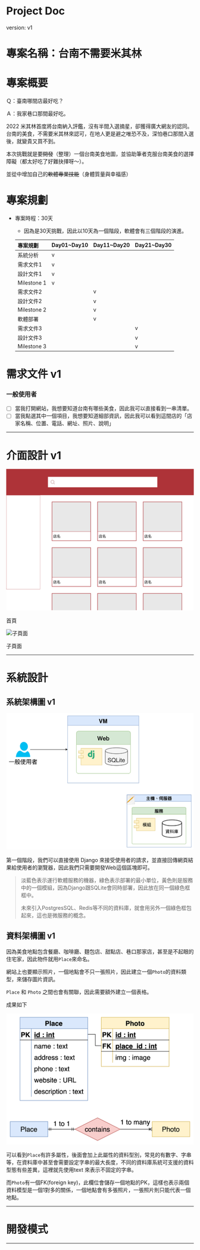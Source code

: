 # Project Doc

version: v1

# 專案名稱：台南不需要米其林

# 專案概要

Ｑ：臺南哪間店最好吃？

Ａ：我家巷口那間最好吃。

2022 米其林首度將台南納入評鑑，沒有半間入選摘星，卻獲得廣大網友的認同。台南的美食，不需要米其林來認可，在地人更是避之唯恐不及，深怕巷口那間入選後，就變貴又買不到。

本次挑戰就是要~~開發~~（整理）一個台南美食地圖，並協助筆者克服台南美食的選擇障礙（都太好吃了好難抉擇呀～）。

並從中增加自己的~~軟體專業技能~~（身體質量與幸福感）

# 專案規劃

- 專案時程：30天
    - 因為是30天挑戰，因此以10天為一個階段，軟體會有三個階段的演進。
    
    | 專案規劃 | Day01~Day10 | Day11~Day20 | Day21~Day30 |
    | --- | --- | --- | --- |
    | 系統分析 | v |  |  |
    | 需求文件1 | v |  |  |
    | 設計文件1 | v |  |  |
    | Milestone 1  | v |  |  |
    | 需求文件2 |  | v |  |
    | 設計文件2 |  | v |  |
    | Milestone 2 |  | v |  |
    | 軟體部署 |  | v |  |
    | 需求文件3 |  |  | v |
    | 設計文件3 |  |  | v |
    | Milestone 3 |  |  | v |
    

# 需求文件 v1

### 一般使用者

- [ ]  當我打開網站，我想要知道台南有哪些美食，因此我可以直接看到一串清單。
- [ ]  當我點選其中一個項目，我想要知道細部資訊，因此我可以看到這間店的「店家名稱、位置、電話、網址、照片、說明」

---

# 介面設計 v1

![首頁](Project%20Doc%205b7418dedf7d4ac0bd8005462bbd0b19/Untitled.png)

首頁

![子頁面](Project%20Doc%205b7418dedf7d4ac0bd8005462bbd0b19/Untitled%201.png)

子頁面

---

# 系統設計

## 系統架構圖 v1

![Untitled](Project%20Doc%205b7418dedf7d4ac0bd8005462bbd0b19/Untitled%202.png)

第一個階段，我們可以直接使用 Django 來接受使用者的請求，並直接回傳網頁結果給使用者的瀏覽器，因此我們只需要開發Web這個區塊即可。

> 淡藍色表示運行軟體服務的機器，綠色表示部署的最小單位，黃色則是服務中的一個模組，因為Django跟SQLite會同時部署，因此放在同一個綠色框框中。
> 
> 
> 未來引入PostgresSQL、Redis等不同的資料庫，就會用另外一個綠色框包起來，這也是微服務的概念。
> 

## 資料架構圖 v1

因為美食地點包含餐廳、咖啡廳、麵包店、甜點店、巷口那家店，甚至是不起眼的住宅家，因此物件就用`Place`來命名。

網站上也要顯示照片，一個地點會不只一張照片，因此建立一個`Photo`的資料類型，來儲存圖片資訊。

`Place` 和 `Photo` 之間也會有關聯，因此需要額外建立一個表格。

成果如下

![Untitled](Project%20Doc%205b7418dedf7d4ac0bd8005462bbd0b19/Untitled%203.png)

可以看到`Place`有許多屬性，後面會加上此屬性的資料型別，常見的有數字、字串等，在資料庫中甚至會需要設定字串的最大長度，不同的資料庫系統可支援的資料型態有些差異，這裡就先使用text 來表示不固定的字串。

而`Photo`有一個FK(foreign key)，此欄位會儲存一個地點的PK，這樣也表示兩個資料模型是一個1對多的關係，一個地點會有多張照片，一張照片則只能代表一個地點。

---

# 開發模式

---